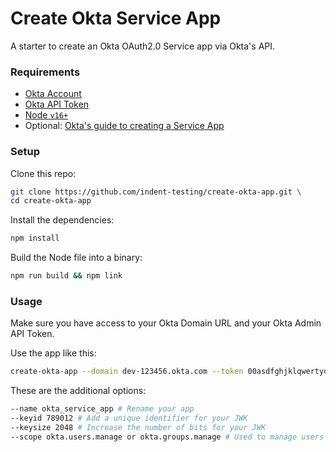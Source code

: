# Create Okta Service App

A starter to create an Okta OAuth2.0 Service app via Okta's API.

### Requirements

- [Okta Account](https://okta.com)
- [Okta API Token](https://help.okta.com/en/prod/Content/Topics/Security/API.htm?cshid=Security_API#)
- [Node `v16+`](https://nodejs.org/dist/latest-v16.x/docs/api/)
- Optional: [Okta's guide to creating a Service App](https://developer.okta.com/docs/guides/implement-oauth-for-okta-serviceapp/overview/)

### Setup

Clone this repo:

```bash
git clone https://github.com/indent-testing/create-okta-app.git \
cd create-okta-app
```

Install the dependencies:

```bash
npm install
```

Build the Node file into a binary:

```bash
npm run build && npm link
```

### Usage

Make sure you have access to your Okta Domain URL and your Okta Admin API Token.

Use the app like this:

```bash
create-okta-app --domain dev-123456.okta.com --token 00asdfghjklqwertyuiop
```

These are the additional options:

```bash
--name okta_service_app # Rename your app
--keyid 789012 # Add a unique identifier for your JWK
--keysize 2048 # Increase the number of bits for your JWK
--scope okta.users.manage or okta.groups.manage # Used to manage users or groups
```
